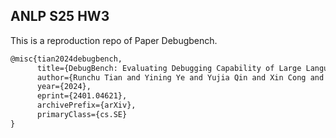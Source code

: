 ## ANLP S25 HW3
This is a reproduction repo of Paper Debugbench.

```latex
@misc{tian2024debugbench,
      title={DebugBench: Evaluating Debugging Capability of Large Language Models}, 
      author={Runchu Tian and Yining Ye and Yujia Qin and Xin Cong and Yankai Lin and Zhiyuan Liu and Maosong Sun},
      year={2024},
      eprint={2401.04621},
      archivePrefix={arXiv},
      primaryClass={cs.SE}
}
```
